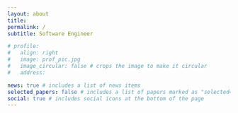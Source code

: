 ```yaml
---
layout: about
title:
permalink: /
subtitle: Software Engineer

# profile:
#   align: right
#   image: prof_pic.jpg
#   image_circular: false # crops the image to make it circular
#   address:

news: true # includes a list of news items
selected_papers: false # includes a list of papers marked as "selected={true}"
social: true # includes social icons at the bottom of the page
---
```

